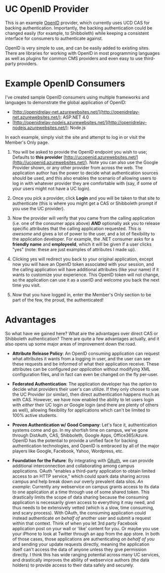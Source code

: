 UC OpenID Provider
=========

This is an example [OpenID](http://openid.net/) provider, which currently uses UCD CAS for backing authentication. Importantly, the backing authentication could be changed easily (for example, to Shibboleth) while keeping a consistent interface for consumers to authenticate against.

OpenID is very simple to use, and can be easily added to existing sites. There are libraries for working with OpenID in most programming languages as well as plugins for common CMS providers and even easy to use third-party providers.

Example OpenID Consumers
==========

I've created sample OpenID consumers using multiple frameworks and languages to demonstrate the global application of OpenID:

- [http://openidrelay-net.azurewebsites.net/](http://openidrelay-net.azurewebsites.net/): ASP.NET 4.0
- [http://openidrelay-nodejs.azurewebsites.net/](http://openidrelay-nodejs.azurewebsites.net/): Node.js

In each example, simply visit the site and attempt to log in or visit the Member's Only page.

1. You will be asked to provide the OpenID endpoint you wish to use; Defaults to **this provider** [http://ucopenid.azurewebsites.net/](http://ucopenid.azurewebsites.net/). Note you can also use the Google Provider shown, or any other provider from across the web. The 
application author has the power to decide what authentication sources should be used, and this also enables the scenario of allowing users to log in with whatever provider they are comfortable with (say, if some of your users might not have a UC login).
  	

1. Once you pick a provider, click **Login** and you will be taken to that site to authenticate (this is where you might get a CAS or Shibboleth prompt if you use the UC provider).

1. Now the provider will verify that you came from the calling application (i.e. one of the consumer apps above) _**AND**_ optionally ask you to release specific attributes that the calling application requested. _This is awesome_ and gives a lot of power to the user, and a lot of flexibility to the application developer. For example, the .NET consumer asks for a **friendly name** and **employeeId**, which it will be given if a user clicks "yes" (note: these are just examples of attributes I made up).

1. Clicking yes will redirect you back to your original application, except now you will have an OpenID token associated with your session, and the calling application will have additional attributes (like your name) if it wants to customize your experience.  This OpenID token will not change, so the application can use it as a userID and welcome you back the next time you visit.

1. Now that you have logged in, enter the Member's Only section to be part of the few, the proud, the authenticated!


Advantages
========

So what have we gained here? What are the advantages over direct CAS or Shibboleth authentication? There are quite a few advantages actually, and it also opens up some major areas of improvement down the road.


- **Attribute Release Policy**: An OpenID consuming application can request what attributes it wants from a logging in user, and the user can see these requests and be informed of what their application receive. These attributes can be configured _per application_ without modifying XML configuration files, and in fact can even be changed on the fly per-user.

- **Federated Authentication**: The application developer has the _option_ to decide what providers their user's can utilize. If they only choose to use the UC Provider (or similar), then direct authentication happens much as with CAS. However, we have now enabled the ability to let users login with _either_ their UC login _or_ Google login (and there are plenty of others as well), allowing flexibility for applications which can't be limited to 100% active students.

- **Proven Authentication w/ Good Company**: Let's face it, authentication systems come and go. In my shortish time on campus, we've gone through DistAuth, CAS, Shibboleth, Google Apps, Office365/Azure. OpenID has the potential to provide a unified face for backing authentication technologies, and OpenID is embraced by all of the major players like Google, Facebook, Yahoo, Wordpress, etc.

- **Foundation for the Future**: By integrating with [OAuth](http://oauth.net/), we can provide additional interconnection and collaborating among campus applications. OAuth "enables a third-party application to obtain limited access to an HTTP service," which could spark data sharing across campus and help break down our overly prevalent data silos. _An example_: Currently any webservice on campus grants access to its data to one application at a time through use of some shared token. This drastically limits the scope of data sharing because the consuming application is necessarily given access to everything it may need, and thus needs to be extensively vetted (which is a slow, time consuming, and scary process). With OAuth, the consuming application could instead authenticate _on behalf of_ another user and submit a request within that context. Think of when you let 3rd party Facebook application post on your wall or 'like' content for you. Or maybe you use your iPhone to look at Twitter through an app from the app store. In both of those cases, those applications are authenticating _on behalf of you_ and sending your update requests directly, meaning the application itself can't access the data of anyone unless they give permission directly. I think this has wide ranging potential across many UC services, and drastically improves the ability of webservice authors (the data holders) to provide access to their data safely and securely.